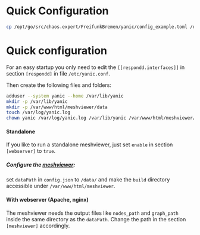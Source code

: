 # Quick Configuration

```sh
cp /opt/go/src/chaos.expert/FreifunkBremen/yanic/config_example.toml /etc/yanic.conf
```

# Quick configuration
For an easy startup you only need to edit the `[[respondd.interfaces]]` in section
`[respondd]` in file `/etc/yanic.conf`.  

Then create the following files and folders:
```sh
adduser --system yanic --home /var/lib/yanic
mkdir -p /var/lib/yanic
mkdir -p /var/www/html/meshviewer/data
touch /var/log/yanic.log
chown yanic /var/log/yanic.log /var/lib/yanic /var/www/html/meshviewer/data
```

#### Standalone
If you like to run a standalone meshviewer, just set `enable` in section
`[webserver]` to `true`.

##### Configure the [meshviewer](https://github.com/ffrgb/meshviewer):
set `dataPath` in `config.json` to `/data/` and make the `build` directory
accessible under `/var/www/html/meshviewer`.

#### With webserver (Apache, nginx)
The meshviewer needs the output files like `nodes_path` and `graph_path` inside
the same directory as the `dataPath`. Change the path in the section
`[meshviewer]` accordingly.
